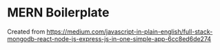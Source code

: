 # MERN Boilerplate 

Created from https://medium.com/javascript-in-plain-english/full-stack-mongodb-react-node-js-express-js-in-one-simple-app-6cc8ed6de274
